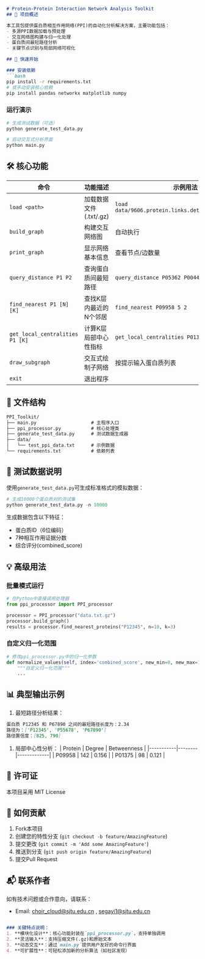 ~~~markdown
# Protein-Protein Interaction Network Analysis Toolkit
## 📌 项目概述

本工具包提供蛋白质相互作用网络(PPI)的自动化分析解决方案，主要功能包括：
- 多源PPI数据加载与预处理
- 交互网络图构建与归一化处理
- 蛋白质间最短路径分析
- 关键节点识别与局部网络可视化

## 🚀 快速开始

### 安装依赖
```bash
pip install -r requirements.txt
# 或手动安装核心依赖
pip install pandas networkx matplotlib numpy
~~~

### 运行演示

```bash
# 生成测试数据（可选）
python generate_test_data.py

# 启动交互式分析界面
python main.py
```

## 🛠️ 核心功能

| 命令                            | 功能描述               | 示例用法                                             |
| ------------------------------- | ---------------------- | ---------------------------------------------------- |
| `load <path>`                   | 加载数据文件(.txt/.gz) | `load data/9606.protein.links.detailed.v12.0.txt.gz` |
| `build_graph`                   | 构建交互网络图         | 自动执行                                             |
| `print_graph`                   | 显示网络基本信息       | 查看节点/边数量                                      |
| `query_distance P1 P2`          | 查询蛋白质间最短路径   | `query_distance P05362 P00441`                       |
| `find_nearest P1 [N] [K]`       | 查找K层内最近的N个邻居 | `find_nearest P09958 5 2`                            |
| `get_local_centralities P1 [K]` | 计算K层局部中心性指标  | `get_local_centralities P01375 3`                    |
| `draw_subgraph`                 | 交互式绘制子网络       | 按提示输入蛋白质列表                                 |
| `exit`                          | 退出程序               |                                                      |

## 📂 文件结构

```markdown
PPI_Toolkit/
├── main.py                    # 主程序入口
├── ppi_processor.py           # 核心处理类
├── generate_test_data.py      # 测试数据生成器
├── data/
│   └── test_ppi_data.txt      # 示例数据
└── requirements.txt           # 依赖列表
```

## 🧪 测试数据说明

使用`generate_test_data.py`可生成标准格式的模拟数据：

```python
# 生成10000个蛋白质对的测试集
python generate_test_data.py -n 10000
```

生成数据包含以下特征：

- 蛋白质ID（6位编码）
- 7种相互作用证据分数
- 综合评分(combined_score)

## 💡 高级用法

### 批量模式运行

```python
# 在Python中直接调用处理器
from ppi_processor import PPI_processor

processor = PPI_processor("data.txt.gz")
processor.build_graph()
results = processor.find_nearest_proteins("P12345", n=10, k=3)
```

### 自定义归一化范围

```python
# 修改ppi_processor.py中的归一化参数
def normalize_values(self, index='combined_score', new_min=0, new_max=1000):
    """自定义归一化范围"""
    ...
```

## 📊 典型输出示例

1. 最短路径分析结果：

```markdown
蛋白质 P12345 和 P67890 之间的最短路径长度为：2.34
路径为：['P12345', 'P55678', 'P67890']
路径置信度：[825, 790]
```

1. 局部中心性分析：
    | Protein   | Degree | Betweenness |
    |-----------|--------|-------------|
    | P09958    | 142    | 0.156       |
    | P01375    | 98     | 0.121       |

## 📜 许可证

本项目采用 MIT License

## 🤝 如何贡献

1. Fork本项目
2. 创建您的特性分支 (`git checkout -b feature/AmazingFeature`)
3. 提交更改 (`git commit -m 'Add some AmazingFeature'`)
4. 推送到分支 (`git push origin feature/AmazingFeature`)
5. 提交Pull Request

## 📬 联系作者

如有技术问题或合作意向，请联系：

- Email: choir_cloud@sjtu.edu.cn ,  segayi1@sjtu.edu.cn

```markdown

### 关键特点说明：
1. **模块化设计**：核心功能封装在`ppi_processor.py`，支持单独调用
2. **灵活输入**：支持压缩文件(.gz)和原始文本
3. **动态交互**：通过`main.py`提供用户友好的命令行界面
4. **可扩展性**：可轻松添加新的分析算法（如社区发现）
```

